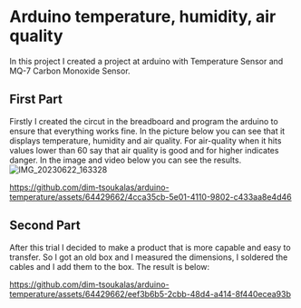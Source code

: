 # Arduino temperature, humidity, air quality
In this project I created a project at arduino with Temperature Sensor and MQ-7 Carbon Monoxide Sensor.

## First Part
Firstly I created the circut in the breadboard and program the arduino to ensure that everything works fine. In the picture below you can see that it displays temperature, humidity and air quality. For air-quality when it hits values lower than 60 say that air quality is good and for higher indicates danger.
In the image and video below you can see the results.
![IMG_20230622_163328](https://github.com/dim-tsoukalas/arduino-temperature/assets/64429662/35adf297-a7bc-41ca-a731-bfd7a98e2d15)


https://github.com/dim-tsoukalas/arduino-temperature/assets/64429662/4cca35cb-5e01-4110-9802-c433aa8e4d46


## Second Part
After this trial I decided to make a product that is more capable and easy to transfer. So I got an old box and I measured the dimensions, I soldered the cables and I add them to the box. 
The result is below:

https://github.com/dim-tsoukalas/arduino-temperature/assets/64429662/eef3b6b5-2cbb-48d4-a414-8f440ecea93b



